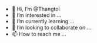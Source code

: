 - 👋 Hi, I’m @Thangtoi
- 👀 I’m interested in ...
- 🌱 I’m currently learning ...
- 💞️ I’m looking to collaborate on ...
- 📫 How to reach me ...

<!---
Thangtoi/Thangtoi is a ✨ special ✨ repository because its `README.md` (this file) appears on your GitHub profile.
You can click the Preview link to take a look at your changes.
--->
